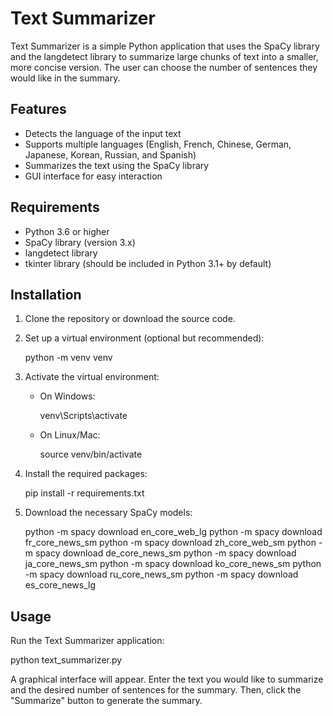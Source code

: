 # Text Summarizer

Text Summarizer is a simple Python application that uses the SpaCy library and the langdetect library to summarize large chunks of text into a smaller, more concise version. The user can choose the number of sentences they would like in the summary.

## Features

- Detects the language of the input text
- Supports multiple languages (English, French, Chinese, German, Japanese, Korean, Russian, and Spanish)
- Summarizes the text using the SpaCy library
- GUI interface for easy interaction

## Requirements

- Python 3.6 or higher
- SpaCy library (version 3.x)
- langdetect library
- tkinter library (should be included in Python 3.1+ by default)

## Installation

1. Clone the repository or download the source code.

2. Set up a virtual environment (optional but recommended):

   python -m venv venv

3. Activate the virtual environment:

   - On Windows:

     venv\Scripts\activate

   - On Linux/Mac:

     source venv/bin/activate

4. Install the required packages:

   pip install -r requirements.txt

5. Download the necessary SpaCy models:

   python -m spacy download en_core_web_lg
   python -m spacy download fr_core_news_sm
   python -m spacy download zh_core_web_sm
   python -m spacy download de_core_news_sm
   python -m spacy download ja_core_news_sm
   python -m spacy download ko_core_news_sm
   python -m spacy download ru_core_news_sm
   python -m spacy download es_core_news_lg

## Usage

Run the Text Summarizer application:

python text_summarizer.py

A graphical interface will appear. Enter the text you would like to summarize and the desired number of sentences for the summary. Then, click the "Summarize" button to generate the summary.
